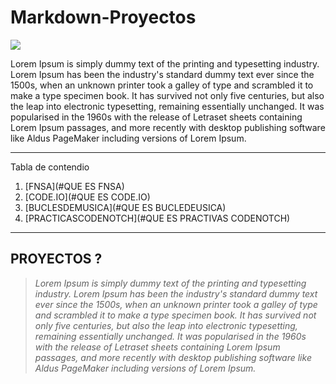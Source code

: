 # Markdown-Proyectos
![](https://C:/Users/Usuario/Desktop/MARKDOWN)  

Lorem Ipsum is simply dummy text of the printing and typesetting industry. Lorem Ipsum has been the industry's standard dummy text ever since the 1500s, when an unknown printer took a galley of type and scrambled it to make a type specimen book. It has survived not only five centuries, but also the leap into electronic typesetting, remaining essentially unchanged. It was popularised in the 1960s with the release of Letraset sheets containing Lorem Ipsum passages, and more recently with desktop publishing software like Aldus PageMaker including versions of Lorem Ipsum.

*******
Tabla de contendio
 1. [FNSA](#QUE ES FNSA)
 2. [CODE.IO](#QUE ES CODE.IO)
 3. [BUCLESDEMUSICA](#QUE ES BUCLEDEUSICA)
 4. [PRACTICASCODENOTCH](#QUE ES PRACTIVAS CODENOTCH)

*******

<div id='PROYECTOS'/>  

## PROYECTOS ? 

  >*Lorem Ipsum is simply dummy text of the printing and typesetting industry. Lorem Ipsum has been the industry's standard dummy text ever since the 1500s, when an unknown printer took a galley of type and scrambled it to make a type specimen book. It has survived not only five centuries, but also the leap into electronic typesetting, remaining essentially unchanged. It was popularised in the 1960s with the release of Letraset sheets containing Lorem Ipsum passages, and more recently with desktop publishing software like Aldus PageMaker including versions of Lorem Ipsum.*   


<div id='CODENOTCH'/>  


